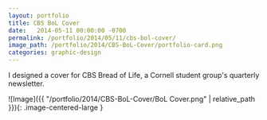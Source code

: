 ```yaml
---
layout: portfolio
title: CBS BoL Cover
date:   2014-05-11 00:00:00 -0700
permalink: /portfolio/2014/05/11/cbs-bol-cover/
image_path: /portfolio/2014/CBS-BoL-Cover/portfolio-card.png
categories: graphic-design
---
```


I designed a cover for CBS Bread of Life, a Cornell student group's quarterly newsletter.

![Image]({{ "/portfolio/2014/CBS-BoL-Cover/BoL Cover.png" | relative_path }}){: .image-centered-large }
